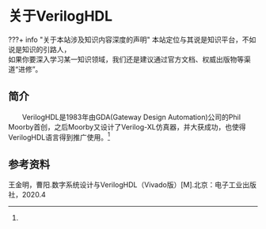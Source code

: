 # 关于VerilogHDL

???+ info "关于本站涉及知识内容深度的声明"
    本站定位与其说是知识平台，不如说是知识的引路人，  
    如果你要深入学习某一知识领域，我们还是建议通过官方文档、权威出版物等渠道“进修”。

## 简介

&emsp;&emsp;VerilogHDL是1983年由GDA(Gateway Design Automation)公司的Phil Moorby首创，之后Moorby又设计了Verilog-XL仿真器，并大获成功，也使得VerilogHDL语言得到推广使用。[^1]

## 参考资料

[^1]:
王金明，曹阳.数字系统设计与VerilogHDL（Vivado版）[M].北京：电子工业出版社，2020.4
